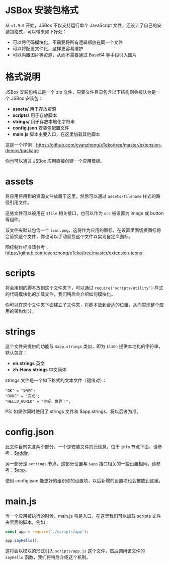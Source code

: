 # JSBox 安装包格式

从 `v1.9.0` 开始，JSBox 不仅支持运行单个 JavaScript 文件，还设计了自己的安装包格式，可以带来如下好处：

- 可以将代码模块化，不需要将所有逻辑都放在同一个文件
- 可以将配置文件化，这样更容易维护
- 可以内置图片等资源，从而不需要通过 Base64 等手段引入图片

# 格式说明

JSBox 安装包格式是一个 zip 文件，只要文件目录包含以下结构则会被认为是一个 JSBox 安装包：

- **assets/** 用于存放资源
- **scripts/** 用于存放脚本
- **strings/** 用于存放本地化字符串
- **config.json** 安装包配置文件
- **main.js** 脚本主要入口，在这里加载其他脚本

这是一个样例：https://github.com/cyanzhong/xTeko/tree/master/extension-demos/package

你也可以通过 JSBox 应用直接创建一个应用模板。

# assets

将应用将用到的资源文件放置于这里，然后可以通过 `assets/filename` 样式的路径引用文件。

这些文件可以被用在 `$file` 相关接口，也可以作为 `src` 被设置为 image 或 button 等组件。

该文件夹默认包含一个 `icon.png`，这将作为应用的图标，在设置里面切换图标将会替换这个文件，你也可以手动替换这个文件以实现自定义图标。

图标制作标准请参考：https://github.com/cyanzhong/xTeko/tree/master/extension-icons

# scripts

将会用到的脚本放到这个文件夹下，可以通过 `require('scripts/utility')` 样式的代码模块化的加载文件，我们稍后会介绍如何模块化。

你可以在这个文件夹下面建立子文件夹，将脚本放到合适的位置，从而实现整个应用的架构划分。

# strings

这个文件夹提供的功能与 `$app.strings` 类似，即为 `$l10n` 提供本地化的字符串，默认包含：

- **en.strings** 英文
- **zh-Hans.strings** 中文简体

strings 文件是一个如下格式的文本文件（键值对）：

```
"OK" = "好的";
"DONE" = "完成";
"HELLO_WORLD" = "你好，世界！";
```

PS: 如果你同时使用了 strings 文件和 $app.strings，将以后者为准。

# config.json

此文件目前包含两个部分，一个是安装文件的元信息，位于 `info` 节点下面，请参考：[$addin](addin/method.md?id=addinlist)。

另一部分是 `settings` 节点，这部分设置与 `$app` 接口相关的一些设置相同，请参考：[$app](foundation/app.md?id=appminsdkver)。

使用 config.json 能更好的组织你的设置项，以后新增的设置项也会被放到这里。

# main.js

当一个应用被执行的时候，main.js 将是入口，在这里我们可以加载 scripts 文件夹里面的脚本，例如：

```js
const app = require('./scripts/app');

app.sayHello();
```

这将会以模块的形式引入 `scripts/app.js` 这个文件，然后调用该文件的 `sayHello` 函数，我们将稍后介绍这个机制。